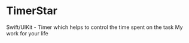 # TimerStar
Swift/UIKit - Timer which helps to control the time spent on the task
My work for your life

